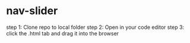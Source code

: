 # nav-slider

step 1: Clone repo to local folder 
step 2: Open in your code editor
step 3: click the .html tab and drag it into the browser
